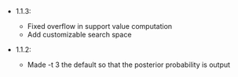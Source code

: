 *  1.1.3:
	* Fixed overflow in support value computation
	* Add customizable search space

*  1.1.2:
	* Made -t 3 the default so that the  posterior probability is output
